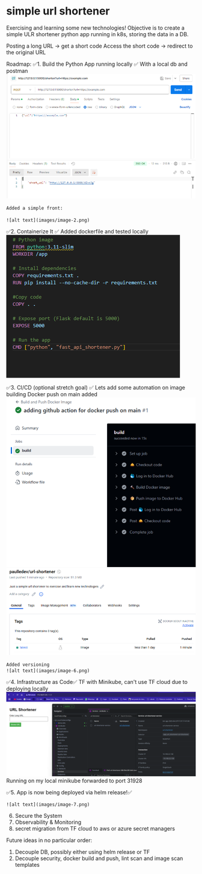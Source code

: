 # simple url shortener
 Exercising and learning some new technologies!
 Objective is to create a simple ULR shortener python app running in k8s, storing the data in a DB.

 Posting a long URL → get a short code
 Access the short code → redirect to the original URL

 Roadmap:
 ✅1. Build the Python App running locally ✅
    With a local db and postman
    ![alt text](images/image.png)

    Added a simple front:
    
    ![alt text](images/image-2.png)

 ✅2. Containerize It ✅
    Added dockerfile and tested locally
    ![alt text](images/image-1.png)

 ✅3. CI/CD (optional stretch goal) ✅
    Lets add some automation on image building
    Docker push on main added
    ![alt text](images/image-3.png)
    ![alt text](images/image-4.png)

    Added versioning
    ![alt text](images/image-6.png)

 ✅4. Infrastructure as Code✅
    TF with Minikube, can't use TF cloud due to deploying locally
    ![alt text](images/image-5.png)
    Running on my local minikube forwarded to port 31928
    
 ✅5. App is now being deployed via helm release!✅
 
    ![alt text](images/image-7.png)

 6. Secure the System
 7. Observability & Monitoring
 8. secret migration from TF cloud to aws or azure secret managers


 Future ideas in no particular order:
 1. Decouple DB, possibly either using helm release or TF 
 2. Decouple security, docker build and push, lint scan and image scan templates
